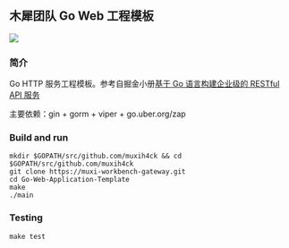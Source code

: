 ## 木犀团队 Go Web 工程模板

![](https://travis-ci.org/muxih4ck/Go-Web-Application-Template.svg?branch=master)

### 简介

Go HTTP 服务工程模板。参考自掘金小册[基于 Go 语言构建企业级的 RESTful API 服务](https://juejin.im/book/5b0778756fb9a07aa632301e)

主要依赖：gin + gorm + viper + go.uber.org/zap

### Build and run

```
mkdir $GOPATH/src/github.com/muxih4ck && cd $GOPATH/src/github.com/muxih4ck
git clone https://muxi-workbench-gateway.git
cd Go-Web-Application-Template
make
./main
```

### Testing

```
make test
```